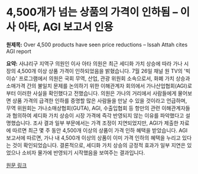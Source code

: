 # 4,500개가 넘는 상품의 가격이 인하됨 – 이사 아타, AGI 보고서 인용

**원제목:** Over 4,500 products have seen price reductions – Issah Attah cites AGI report

**요약:** 사냐리구 지역구 의원인 이사 아타 의원은 최근 세디화 가치 상승에 따라 가나 시장의 4,500개 이상 상품 가격이 인하되었음을 밝혔습니다.  7월 26일 채널 원 TV의 '빅 이슈' 프로그램에서 의원은 국회 무역, 산업, 관광 위원회 소속으로서,  화폐 가치 상승과 소매가격 간의 불일치 문제를 논의하기 위한 이해관계자 회의에서 가나산업협회(AGI)로부터 이러한 사실을 확인했다고 전했습니다.  의원은 가나의 거리에서 사람들에게 물어보면 상품 가격의 급격한 인하를 증명할 많은 사람들을 만날 수 있을 것이라고 언급하며,  무역 위원회는 가나소매상협회(GUTA), AGI, 수출입협회 등 항만의 관련 이해관계자들과 협의하여 세디화 가치 상승이 시장 가격에 즉각 반영되지 않는 이유를 파악했다고 설명했습니다.  조사 결과 일부 부문에서는 가격 조정이 지연되었지만, AGI가 제출한 자료에 따르면 최근 몇 주 동안 4,500개 이상의 상품이 가격 인하 혜택을 받았습니다.  AGI 보고서에 따르면, 가나 내 4,500개 이상의 상품이 이미 가격 인하의 혜택을 누리고 있다는 것이 확인되었습니다.  결론적으로, 세디화 가치 상승의 긍정적 효과가 일부 지연은 있었으나 소비자 물가에 반영되기 시작했음을 보여주는 결과입니다.

[원문 링크](https://citinewsroom.com/2025/07/over-4500-products-have-seen-price-reductions-issah-attah-cites-agi-report/)
